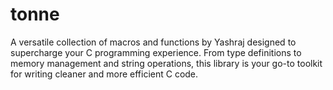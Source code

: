 # tonne
A versatile collection of macros and functions by Yashraj designed to supercharge your C programming experience. From type definitions to memory management and string operations, this library is your go-to toolkit for writing cleaner and more efficient C code.
